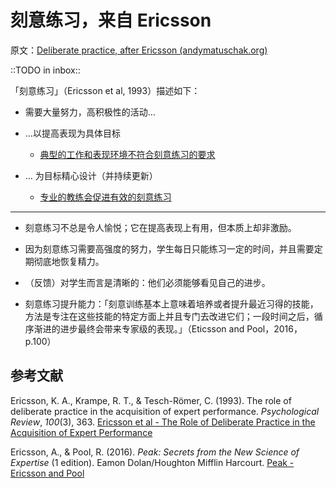# 刻意练习，来自 Ericsson

原文：[Deliberate practice, after Ericsson (andymatuschak.org)](https://notes.andymatuschak.org/z2duRd5eisRomSgxr88Semkgs15pgMRVVR5C)

::TODO in inbox::

「刻意练习」（Ericsson et al, 1993）描述如下：

- 需要大量努力，高积极性的活动…

- …以提高表现为具体目标

  - [典型的工作和表现环境不符合刻意练习的要求](https://notes.andymatuschak.org/z3n21KMcMZtfT5wmLi1V5ovzZoyqhciQowRXm)

- … 为目标精心设计（并持续更新）

  - [专业的教练会促进有效的刻意练习](https://notes.andymatuschak.org/z4cA6LFAy67tx7eG3TrvBpNmpMpYGW7n7K98U)

------

- 刻意练习不总是令人愉悦；它在提高表现上有用，但本质上却非激励。

- 因为刻意练习需要高强度的努力，学生每日只能练习一定的时间，并且需要定期彻底地恢复精力。

- （反馈）对学生而言是清晰的：他们必须能够看见自己的进步。

- 刻意练习提升能力：「刻意训练基本上意味着培养或者提升最近习得的技能，方法是专注在这些技能的特定方面上并且专门去改进它们；一段时间之后，循序渐进的进步最终会带来专家级的表现。」（Eticsson and Pool，2016，p.100）

## 参考文献

Ericsson, K. A., Krampe, R. T., & Tesch-Römer, C. (1993). The role of deliberate practice in the acquisition of expert performance. *Psychological Review*, *100*(3), 363. [Ericsson et al - The Role of Deliberate Practice in the Acquisition of Expert Performance](https://notes.andymatuschak.org/z6xWa5QDyUmvuDqZ9Z7sANrfjf8sLoJ7BnspW)

Ericsson, A., & Pool, R. (2016). *Peak: Secrets from the New Science of Expertise* (1 edition). Eamon Dolan/Houghton Mifflin Harcourt. [Peak - Ericsson and Pool](https://notes.andymatuschak.org/z6Sx5DSLp1Jdt4wqvN36Xvregj6mQnCnFopmy)